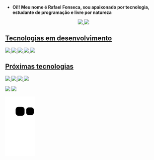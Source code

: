 - **Oi!! Meu nome é Rafael Fonseca, sou apaixonado por tecnologia, estudante de programação e livre por natureza**
<div align="center">
  <a href="https://github.com/triskler">
  <img height="150em" src="https://github-readme-stats.vercel.app/api?username=triskler&show_icons=true&theme=omni&include_all_commits=true&count_private=true"/>
  <img height="150em" src="https://github-readme-stats.vercel.app/api/top-langs/?username=triskler&layout=compact&langs_count=7&theme=omni"/>
</div>
  






## Tecnologias em desenvolvimento
<img height="35em" src="https://cdn.jsdelivr.net/gh/devicons/devicon/icons/github/github-original-wordmark.svg" /> <img height="45em" src="https://cdn.jsdelivr.net/gh/devicons/devicon/icons/java/java-original-wordmark.svg" /> <img height="40em" src="https://cdn.jsdelivr.net/gh/devicons/devicon/icons/jupyter/jupyter-original-wordmark.svg" /> <img height="45em" src="https://cdn.jsdelivr.net/gh/devicons/devicon/icons/python/python-original-wordmark.svg" /> <img height="42em" src="https://cdn.jsdelivr.net/gh/devicons/devicon/icons/vscode/vscode-original-wordmark.svg" />

## Próximas tecnologias
  <img height="55em" src="https://cdn.jsdelivr.net/gh/devicons/devicon/icons/mysql/mysql-original-wordmark.svg" /> <img height="45em" src="https://cdn.jsdelivr.net/gh/devicons/devicon/icons/angularjs/angularjs-original.svg" /> <img height="40em" src="https://cdn.jsdelivr.net/gh/devicons/devicon/icons/unity/unity-original.svg" /> <img height="40em" src="https://cdn.jsdelivr.net/gh/devicons/devicon/icons/pandas/pandas-original-wordmark.svg" />

<div> 
  <a href = "mailto:contatofonseca.wutang@gmail.com"><img src="https://img.shields.io/badge/-Gmail-%23333?style=for-the-badge&logo=gmail&logoColor=white" target="_blank"></a>
  <a href="https://www.linkedin.com/in/rafael-fonseca-6574822a" target="_blank"><img src="https://img.shields.io/badge/-LinkedIn-%230077B5?style=for-the-badge&logo=linkedin&logoColor=white" target="_blank"></a>
  </div>




 ![Snake animation](https://github.com/rafaballerini/rafaballerini/blob/output/github-contribution-grid-snake.svg)


<!---
triskler/triskler is a ✨ special ✨ repository because its `README.md` (this file) appears on your GitHub profile.
You can click the Preview link to take a look at your changes.
--->
